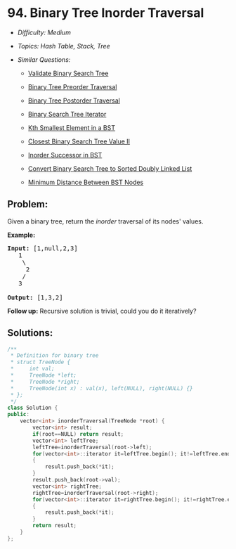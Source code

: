 # 94. Binary Tree Inorder Traversal

* *Difficulty: Medium*

* *Topics: Hash Table, Stack, Tree*

* *Similar Questions:*

  * [Validate Binary Search Tree](./tests/binary-tree-inorder-traversal.md)

  * [Binary Tree Preorder Traversal](./tests/binary-tree-inorder-traversal.md)

  * [Binary Tree Postorder Traversal](./tests/binary-tree-inorder-traversal.md)

  * [Binary Search Tree Iterator](./tests/binary-tree-inorder-traversal.md)

  * [Kth Smallest Element in a BST](./tests/binary-tree-inorder-traversal.md)

  * [Closest Binary Search Tree Value II](./tests/binary-tree-inorder-traversal.md)

  * [Inorder Successor in BST](./tests/binary-tree-inorder-traversal.md)

  * [Convert Binary Search Tree to Sorted Doubly Linked List](./tests/binary-tree-inorder-traversal.md)

  * [Minimum Distance Between BST Nodes](./tests/binary-tree-inorder-traversal.md)

## Problem:

<p>Given a binary tree, return the <em>inorder</em> traversal of its nodes&#39; values.</p>

<p><strong>Example:</strong></p>

<pre>
<strong>Input:</strong> [1,null,2,3]
   1
    \
     2
    /
   3

<strong>Output:</strong> [1,3,2]</pre>

<p><strong>Follow up:</strong> Recursive solution is trivial, could you do it iteratively?</p>

## Solutions:

```c++
/**
 * Definition for binary tree
 * struct TreeNode {
 *     int val;
 *     TreeNode *left;
 *     TreeNode *right;
 *     TreeNode(int x) : val(x), left(NULL), right(NULL) {}
 * };
 */
class Solution {
public:
    vector<int> inorderTraversal(TreeNode *root) {
        vector<int> result;
        if(root==NULL) return result;
        vector<int> leftTree;
        leftTree=inorderTraversal(root->left);
        for(vector<int>::iterator it=leftTree.begin(); it!=leftTree.end(); it++)
        {
            result.push_back(*it);
        }
        result.push_back(root->val);
        vector<int> rightTree;
        rightTree=inorderTraversal(root->right);
        for(vector<int>::iterator it=rightTree.begin(); it!=rightTree.end();it++)
        {
            result.push_back(*it);
        }
        return result;
    }
};
```
